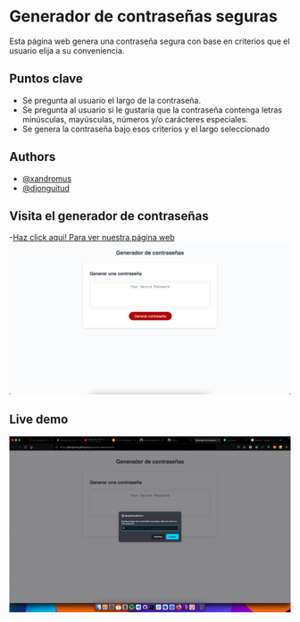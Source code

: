 # Generador de contraseñas seguras

Esta página web genera una contraseña segura con base en criterios que el usuario elija a su conveniencia.

## Puntos clave

- Se pregunta al usuario el largo de la contraseña.
- Se pregunta al usuario si le gustaría que la contraseña contenga letras minúsculas, mayúsculas, números y/o carácteres especiales.
- Se genera la contraseña bajo esos criterios y el largo seleccionado

## Authors

- [@xandromus](https://github.com/Xandromus)
- [@djonguitud](https://github.com/djonguitud)

## Visita el generador de contraseñas

-[Haz click aqui! Para ver nuestra página web](https://djonguitud.github.io/password-generator/)
![screenshot](./docs/media/demo-img.png)

## Live demo

![Cómo funciona](./docs/media/demo-gif.gif)
